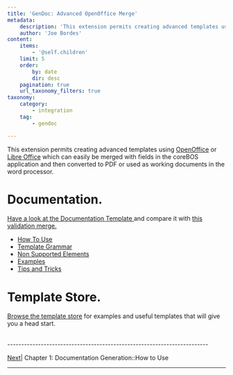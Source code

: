 ```yaml
---
title: 'GenDoc: Advanced OpenOffice Merge'
metadata:
    description: 'This extension permits creating advanced templates using OpenOffice or Libre Office which can easily be merged with fields in the coreBOS application and then converted to PDF or used as working documents in the word processor.'
    author: 'Joe Bordes'
content:
    items:
        - '@self.children'
    limit: 5
    order:
        by: date
        dir: desc
    pagination: true
    url_taxonomy_filters: true
taxonomy:
    category:
        - integration
    tag:
        - gendoc

---
```


This extension permits creating advanced templates using
[OpenOffice](https://www.openoffice.org/) or [Libre Office](https://www.libreoffice.org) which can easily be merged with
fields in the coreBOS application and then converted to PDF or used as
working documents in the word processor.  

  

Documentation.
==============
[Have a look at the Documentation Template ](gendocdocumentation.odt) and
compare it with [this validation merge.](gendocdocumentation.pdf)


-   [How To Use](./05.howto)
-   [Template Grammar](./04.gramatica)
-   [Non Supported Elements](./01.elemnosoportados)
-   [Examples](./02.gendocejemplos)
-   [Tips and Tricks](./03.gendoctips)

Template Store.
===============

[Browse the template store](../../05.gendoc-templates) for examples and
useful templates that will give you a head start.


<br>
------------------------------------------------------------------------

[Next](./05.howto)| Chapter 1: Documentation Generation::How to Use

------------------------------------------------------------------------
